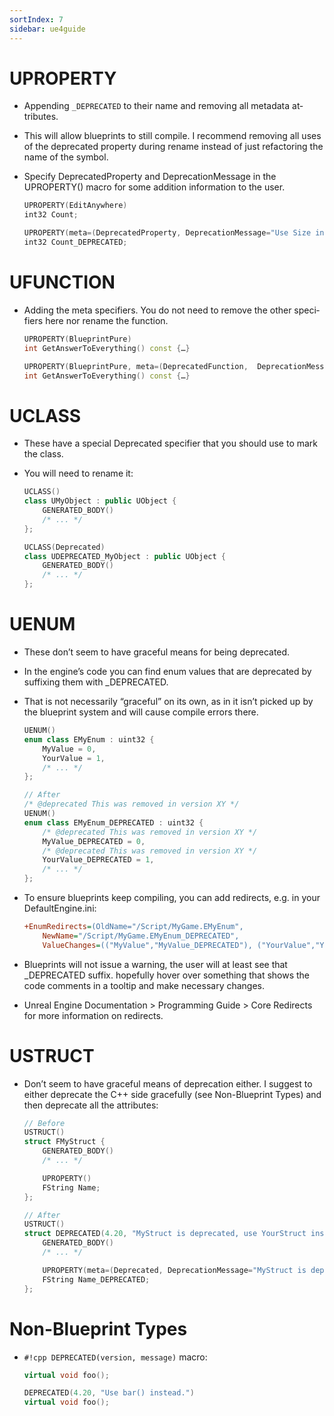 ```yaml
---
sortIndex: 7
sidebar: ue4guide
---
```


# UP­ROP­ER­TY

- Ap­pend­ing `_DEPRECATED` to their name and re­mov­ing all meta­da­ta at­tributes.
- This will al­low blue­prints to still com­pile. I rec­om­mend re­mov­ing all us­es of the dep­re­cat­ed prop­er­ty dur­ing re­name in­stead of just refac­tor­ing the name of the sym­bol.
- Spec­i­fy DeprecatedProperty and DeprecationMessage in the UPROPERTY() macro for some ad­di­tion in­for­ma­tion to the us­er.

  ```cpp
  UPROPERTY(EditAnywhere)
  int32 Count;

  UPROPERTY(meta=(DeprecatedProperty, DeprecationMessage="Use Size instead."))
  int32 Count_DEPRECATED;
  ```

# UFUNC­TION

- Adding the meta spec­i­fiers. You do not need to re­move the oth­er spec­i­fiers here nor re­name the func­tion.

  ```cpp
  UPROPERTY(BlueprintPure)
  int GetAnswerToEverything() const {…}

  UPROPERTY(BlueprintPure, meta=(DeprecatedFunction,  DeprecationMessage="Use GetEarth() and GetAnswer() instead."))
  int GetAnswerToEverything() const {…}
  ```

# UCLASS

- These have a spe­cial Deprecated spec­i­fi­er that you should use to mark the class.
- You will need to re­name it:

  ```cpp
  UCLASS()
  class UMyObject : public UObject {
      GENERATED_BODY()
      /* ... */
  };

  UCLASS(Deprecated)
  class UDEPRECATED_MyObject : public UObject {
      GENERATED_BODY()
      /* ... */
  };
  ```

# UENUM

- These don’t seem to have grace­ful means for be­ing dep­re­cat­ed.
- In the en­gine’s code you can find enum val­ues that are dep­re­cat­ed by suf­fix­ing them with _DEPRECATED.
- That is not nec­es­sar­i­ly “grace­ful” on its own, as in it isn’t picked up by the blue­print sys­tem and will cause com­pile er­rors there.

  ```cpp
  UENUM()
  enum class EMyEnum : uint32 {
      MyValue = 0,
      YourValue = 1,
      /* ... */
  };

  // After
  /* @deprecated This was removed in version XY */
  UENUM()
  enum class EMyEnum_DEPRECATED : uint32 {
      /* @deprecated This was removed in version XY */
      MyValue_DEPRECATED = 0,
      /* @deprecated This was removed in version XY */
      YourValue_DEPRECATED = 1,
      /* ... */
  };
  ```

- To en­sure blue­prints keep com­pil­ing, you can add redi­rects, e.g. in your DefaultEngine.ini:

  ```ini
  +EnumRedirects=(OldName="/Script/MyGame.EMyEnum",
      NewName="/Script/MyGame.EMyEnum_DEPRECATED",
      ValueChanges=(("MyValue","MyValue_DEPRECATED"), ("YourValue","YourValue_DEPRECATED")))
  ```

- Blue­prints will not is­sue a warn­ing, the us­er will at least see that _DEPRECATED suf­fix. hope­ful­ly hov­er over some­thing that shows the code com­ments in a tooltip and make nec­es­sary changes.
- Un­re­al En­gine Doc­u­men­ta­tion > Pro­gram­ming Guide > Core Re­di­rects for more in­for­ma­tion on redi­rects.

# US­TRUCT

- Don’t seem to have grace­ful means of dep­re­ca­tion ei­ther. I sug­gest to ei­ther dep­re­cate the C++ side grace­ful­ly (see Non-Blue­print Types) and then dep­re­cate all the at­tributes:

  ```cpp
  // Before
  USTRUCT()
  struct FMyStruct {
      GENERATED_BODY()
      /* ... */

      UPROPERTY()
      FString Name;
  };

  // After
  USTRUCT()
  struct DEPRECATED(4.20, "MyStruct is deprecated, use YourStruct instead.") FMyStruct {
      GENERATED_BODY()
      /* ... */

      UPROPERTY(meta=(Deprecated, DeprecationMessage="MyStruct is deprecated, use YourStruct instead."))
      FString Name_DEPRECATED;
  };
  ```

# Non-Blue­print Types

- `#!cpp DEPRECATED(version, message)` macro:

  ```cpp
  virtual void foo();

  DEPRECATED(4.20, "Use bar() instead.")
  virtual void foo();
  ```
